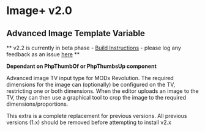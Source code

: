 # Image+ v2.0 #
## Advanced Image Template Variable

** v2.2 is currently in beta phase - [Build Instructions](https://github.com/alanpich/tvImagePlus/wiki/Installation) - 
please log any feedback as an issue [here](https://github.com/alanpich/tvImagePlus/issues) **

**Dependant on PhpThumbOf or PhpThumbsUp component**

Advanced image TV input type for MODx Revolution.
The required dimensions for the image can (optionally) 
be configured on the TV, restricting one or both 
dimensions. When the editor uploads an image to the TV,
they can then use a graphical tool to crop the image
to the required dimensions/proportions.

This extra is a complete replacement for previous versions. 
All previous versions (1.x) should be removed before attempting
to install v2.x
